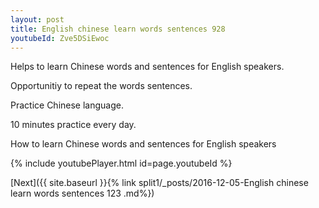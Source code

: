```yaml
---
layout: post
title: English chinese learn words sentences 928 
youtubeId: Zve5DSiEwoc
---
```

 
 
Helps to learn Chinese words and sentences for English speakers.

Opportunitiy to repeat the words sentences. 

Practice Chinese language. 
 
10 minutes practice every day. 
 
How to learn Chinese words and sentences for English speakers 
 
{% include youtubePlayer.html id=page.youtubeId %}
 
 
[Next]({{ site.baseurl }}{% link  split1/_posts/2016-12-05-English chinese learn words sentences 123 .md%})
 

